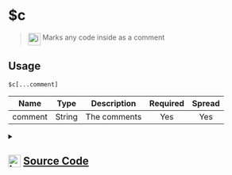 # $c
> <img align="top" src="https://upload.wikimedia.org/wikipedia/commons/thumb/e/e4/Infobox_info_icon.svg/160px-Infobox_info_icon.svg.png?20150409153300" alt="image" width="25" height="auto"> Marks any code inside as a comment
## Usage
```
$c[...comment]
```
| Name | Type | Description | Required | Spread
| :---: | :---: | :---: | :---: | :---: |
comment | String | The comments | Yes | Yes
<details>
<summary>
    
## <img align="top" src="https://cdn4.iconfinder.com/data/icons/iconsimple-logotypes/512/github-512.png" alt="image" width="25" height="auto">  [Source Code](https://github.com/tryforge/ForgeScript-V2/blob/main/src/native/c.ts)
    
</summary>
    
```ts
import { ArgType, NativeFunction, Return } from "../structures"

export default new NativeFunction({
    name: "$c",
    version: "1.0.0",
    description: "Marks any code inside as a comment",
    unwrap: false,
    args: [
        {
            name: "comment",
            rest: true,
            required: true,
            description: "The comments",
            type: ArgType.String,
        },
    ],
    brackets: true,
    execute() {
        return Return.success()
    },
})

```
    
</details>